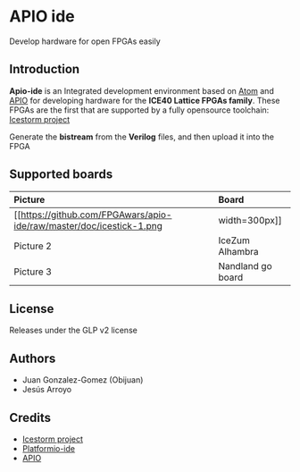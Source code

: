 # APIO ide
Develop hardware for open FPGAs easily

## Introduction

**Apio-ide** is an Integrated development environment based on [Atom](https://atom.io/) and [APIO](https://github.com/FPGAwars/apio) for developing hardware for the **ICE40 Lattice FPGAs family**. These FPGAs are the first that are supported by a fully opensource toolchain: [Icestorm project](http://www.clifford.at/icestorm/)

Generate the **bistream** from the **Verilog** files, and then upload it into the FPGA

## Supported boards

| Picture        | Board          |
| :------------- | :------------- |
|[[https://github.com/FPGAwars/apio-ide/raw/master/doc/icestick-1.png|width=300px]]      | Icestick       |
| Picture 2      | IceZum Alhambra|
| Picture 3      | Nandland go board |

## License

Releases under the GLP v2 license

## Authors
* Juan Gonzalez-Gomez (Obijuan)
* Jesús Arroyo

## Credits
* [Icestorm project](http://www.clifford.at/icestorm/)
* [Platformio-ide](http://platformio.org/)
* [APIO](https://github.com/FPGAwars/apio)
